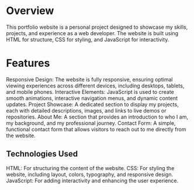 # Overview
This portfolio website is a personal project designed to showcase my skills, projects, and experience as a web developer. The website is built using HTML for structure, CSS for styling, and JavaScript for interactivity.

# Features
Responsive Design: The website is fully responsive, ensuring optimal viewing experiences across different devices, including desktops, tablets, and mobile phones.
Interactive Elements: JavaScript is used to create smooth animations, interactive navigation menus, and dynamic content updates.
Project Showcase: A dedicated section to display my projects, each with detailed descriptions, images, and links to live demos or repositories.
About Me: A section that provides an introduction to who I am, my background, and my professional journey.
Contact Form: A simple, functional contact form that allows visitors to reach out to me directly from the website.

## Technologies Used
HTML: For structuring the content of the website.
CSS: For styling the website, including layout, colors, typography, and responsive design.
JavaScript: For adding interactivity and enhancing the user experience.
